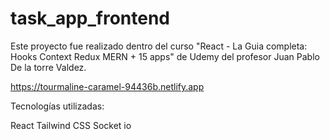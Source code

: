 # task_app_frontend
Este proyecto fue realizado dentro del curso "React - La Guia completa: Hooks Context Redux MERN + 15 apps" de Udemy del profesor Juan Pablo De la torre Valdez.

https://tourmaline-caramel-94436b.netlify.app

Tecnologías utilizadas:

React
Tailwind CSS
Socket io